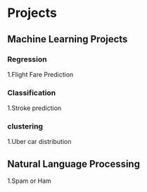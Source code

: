 # Projects

## Machine Learning Projects
### Regression
1.Flight Fare Prediction
### Classification 
1.Stroke prediction

### clustering 
1.Uber  car distribution


## Natural Language Processing
1.Spam or Ham
